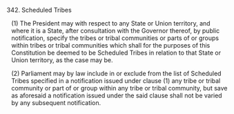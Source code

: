342. Scheduled Tribes

(1) The President may with respect to any State or Union territory, and where it is a State, after consultation with the Governor thereof, by public notification, specify the tribes or tribal communities or parts of or groups within tribes or tribal communities which shall for the purposes of this Constitution be deemed to be Scheduled Tribes in relation to that State or Union territory, as the case may be.

(2) Parliament may by law include in or exclude from the list of Scheduled Tribes specified in a notification issued under clause (1) any tribe or tribal community or part of or group within any tribe or tribal community, but save as aforesaid a notification issued under the said clause shall not be varied by any subsequent notification.